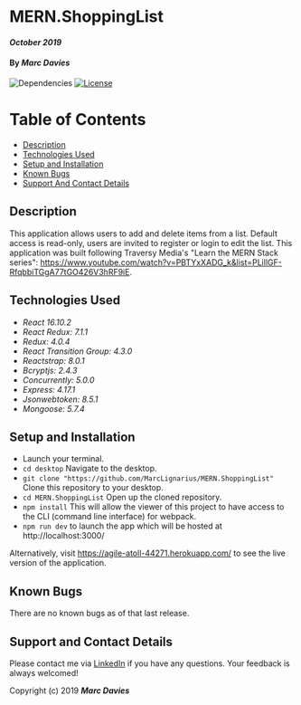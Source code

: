 # MERN.ShoppingList

#### _October 2019_

#### By _**Marc Davies**_

![Dependencies](https://img.shields.io/badge/dependencies-up%20to%20date-brightgreen.svg)
[![License](https://img.shields.io/badge/license-MIT-blue.svg)](https://opensource.org/licenses/MIT)

# Table of Contents

<!--ts-->
   * [Description](#description)
   * [Technologies Used](#technologies-used)
   * [Setup and Installation](#setup-and-installation)
   * [Known Bugs](#known-bugs)
   * [Support And Contact Details](#support-and-contact-details)
<!--te-->

## Description

This application allows users to add and delete items from a list. Default access is read-only, users are invited to register or login to edit the list. This application was built following Traversy Media's "Learn the MERN Stack series": https://www.youtube.com/watch?v=PBTYxXADG_k&list=PLillGF-RfqbbiTGgA77tGO426V3hRF9iE.

## Technologies Used

  * _React 16.10.2_
  * _React Redux: 7.1.1_
  * _Redux: 4.0.4_
  * _React Transition Group: 4.3.0_
  * _Reactstrap: 8.0.1_
  * _Bcryptjs: 2.4.3_
  * _Concurrently: 5.0.0_
  * _Express: 4.17.1_
  * _Jsonwebtoken: 8.5.1_
  * _Mongoose: 5.7.4_

## Setup and Installation

* Launch your terminal.
* `cd desktop` Navigate to the desktop.
* `git clone "https://github.com/MarcLignarius/MERN.ShoppingList"` Clone this repository to your desktop.
* `cd MERN.ShoppingList` Open up the cloned repository.
* `npm install` This will allow the viewer of this project to have access to the CLI (command line interface) for webpack.
* `npm run dev` to launch the app which will be hosted at  http://localhost:3000/

Alternatively, visit https://agile-atoll-44271.herokuapp.com/ to see the live version of the application.

## Known Bugs
There are no known bugs as of that last release.

## Support and Contact Details
Please contact me via <a href="https://www.linkedin.com/in/marcdaviesriot/">LinkedIn</a> if you have any questions. Your feedback is always welcomed!

Copyright (c) 2019 **_Marc Davies_**